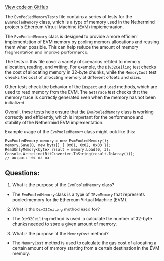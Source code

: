 [View code on GitHub](https://github.com/nethermindeth/nethermind/Nethermind.Evm.Test/EvmPooledMemoryTests.cs)

The `EvmPooledMemoryTests` file contains a series of tests for the `EvmPooledMemory` class, which is a type of memory used in the Nethermind project's Ethereum Virtual Machine (EVM) implementation. 

The `EvmPooledMemory` class is designed to provide a more efficient implementation of EVM memory by pooling memory allocations and reusing them when possible. This can help reduce the amount of memory fragmentation and improve performance. 

The tests in this file cover a variety of scenarios related to memory allocation, reading, and writing. For example, the `Div32Ceiling` test checks the cost of allocating memory in 32-byte chunks, while the `MemoryCost` test checks the cost of allocating memory at different offsets and sizes. 

Other tests check the behavior of the `Inspect` and `Load` methods, which are used to read memory from the EVM. The `GetTrace` test checks that the memory trace is correctly generated even when the memory has not been initialized. 

Overall, these tests help ensure that the `EvmPooledMemory` class is working correctly and efficiently, which is important for the performance and stability of the Nethermind EVM implementation. 

Example usage of the `EvmPooledMemory` class might look like this:

```
EvmPooledMemory memory = new EvmPooledMemory();
memory.Save(0, new byte[] { 0x01, 0x02, 0x03 });
ReadOnlyMemory<byte> result = memory.Load(0, 3);
Console.WriteLine(BitConverter.ToString(result.ToArray()));
// Output: "01-02-03"
```
## Questions: 
 1. What is the purpose of the `EvmPooledMemory` class?
- The `EvmPooledMemory` class is a type of `IEvmMemory` that represents pooled memory for the Ethereum Virtual Machine (EVM).

2. What is the `Div32Ceiling` method used for?
- The `Div32Ceiling` method is used to calculate the number of 32-byte chunks needed to store a given amount of memory.

3. What is the purpose of the `MemoryCost` method?
- The `MemoryCost` method is used to calculate the gas cost of allocating a certain amount of memory starting from a certain destination in the EVM memory.